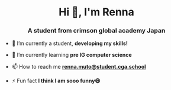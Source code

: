 <h1 align="center">Hi 👋, I'm Renna</h1>
<h3 align="center">A student from crimson global academy Japan</h3>

- 🔭 I’m currently a student, **developing my skills!**

- 🌱 I’m currently learning **pre IG computer science**

- 📫 How to reach me **renna.muto@student.cga.school**

- ⚡ Fun fact **I think I am sooo funny😆**

